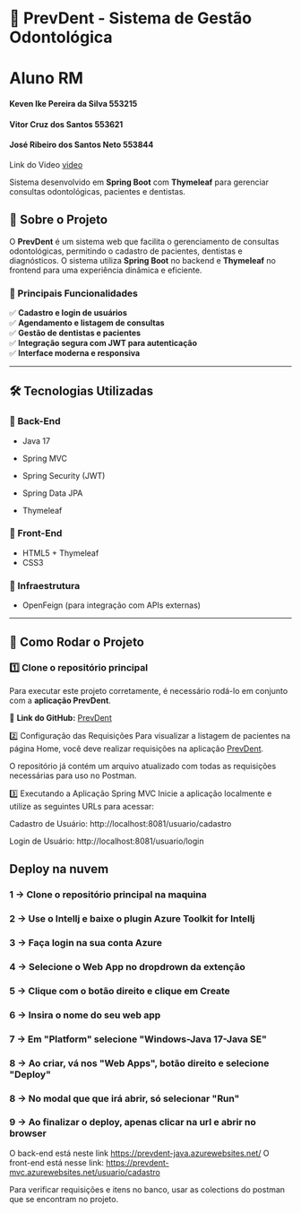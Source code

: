 # 🦷 PrevDent - Sistema de Gestão Odontológica

# Aluno	RM

#### Keven Ike Pereira da Silva	553215

#### Vitor Cruz dos Santos  553621

#### José Ribeiro dos Santos Neto 553844

Link do Video [video](https://youtu.be/BfRq7Z8UPuY)

Sistema desenvolvido em **Spring Boot** com **Thymeleaf** para gerenciar consultas odontológicas, pacientes e dentistas.

## 📌 Sobre o Projeto  
O **PrevDent** é um sistema web que facilita o gerenciamento de consultas odontológicas, permitindo o cadastro de pacientes, dentistas e diagnósticos. O sistema utiliza **Spring Boot** no backend e **Thymeleaf** no frontend para uma experiência dinâmica e eficiente.

### 🚀 Principais Funcionalidades  
✅ **Cadastro e login de usuários**  
✅ **Agendamento e listagem de consultas**  
✅ **Gestão de dentistas e pacientes**  
✅ **Integração segura com JWT para autenticação**  
✅ **Interface moderna e responsiva**  

---

## 🛠 Tecnologias Utilizadas

### 🔹 Back-End  
- Java 17  

- Spring MVC  
- Spring Security (JWT)  
- Spring Data JPA  
- Thymeleaf  

### 🔹 Front-End  
- HTML5 + Thymeleaf  
- CSS3 

### 🔹 Infraestrutura  
- OpenFeign (para integração com APIs externas)  

---

## 🎯 Como Rodar o Projeto  

### 1️⃣ Clone o repositório principal  
Para executar este projeto corretamente, é necessário rodá-lo em conjunto com a **aplicação PrevDent**.  

🔗 **Link do GitHub:** [PrevDent](https://github.com/PrevDent/prevdentjava)  

2️⃣ Configuração das Requisições
Para visualizar a listagem de pacientes na página Home, você deve realizar requisições na aplicação [PrevDent](https://github.com/PrevDent/prevdentjava).

O repositório já contém um arquivo atualizado com todas as requisições necessárias para uso no Postman.

3️⃣ Executando a Aplicação Spring MVC
Inicie a aplicação localmente e utilize as seguintes URLs para acessar:

Cadastro de Usuário: http://localhost:8081/usuario/cadastro

Login de Usuário: http://localhost:8081/usuario/login


## Deploy na nuvem

### 1 -> Clone o repositório principal  na maquina
### 2 -> Use o Intellj e baixe o plugin **Azure Toolkit for Intellj**
### 3 -> Faça login na sua conta Azure 
### 4 -> Selecione o Web App no dropdrown da extenção 
### 5 -> Clique com o botão direito e clique em Create
### 6 -> Insira o nome do seu web app
### 7 -> Em "Platform" selecione "Windows-Java 17-Java SE"
### 8 -> Ao criar, vá nos "Web Apps", botão direito e selecione "Deploy"
### 8 -> No modal que que irá abrir, só selecionar "Run"
### 9 -> Ao finalizar o deploy, apenas clicar na url e abrir no browser

O back-end está neste link https://prevdent-java.azurewebsites.net/
O front-end está nesse link: https://prevdent-mvc.azurewebsites.net/usuario/cadastro

Para verificar requisições e itens no banco, usar as colections do postman que se encontram no projeto.






